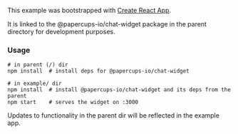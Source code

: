 This example was bootstrapped with [Create React App](https://github.com/facebook/create-react-app).

It is linked to the @papercups-io/chat-widget package in the parent directory for development purposes.

### Usage

```
# in parent (/) dir
npm install  # install deps for @papercups-io/chat-widget

# in example/ dir
npm install  # install @papercups-io/chat-widget and its deps from the parent
npm start    # serves the widget on :3000
```

Updates to functionality in the parent dir will be reflected in the example app.
